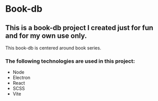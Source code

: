 # Book-db

## This is a book-db project I created just for fun and for my own use only.

This book-db is centered around book series. 

### The following technologies are used in this project:
- Node
- Electron
- React
- SCSS
- Vite
